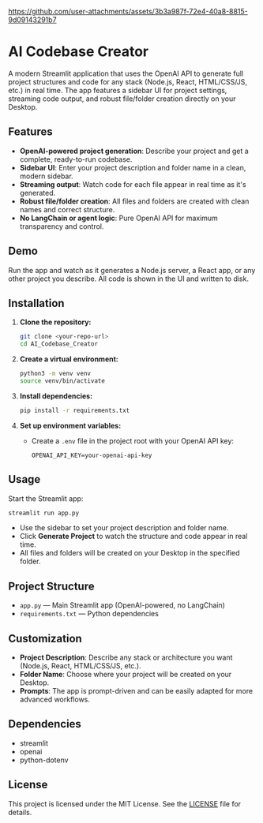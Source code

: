  https://github.com/user-attachments/assets/3b3a987f-72e4-40a8-8815-9d09143291b7

# AI Codebase Creator

A modern Streamlit application that uses the OpenAI API to generate full project structures and code for any stack (Node.js, React, HTML/CSS/JS, etc.) in real time. The app features a sidebar UI for project settings, streaming code output, and robust file/folder creation directly on your Desktop.

## Features
- **OpenAI-powered project generation**: Describe your project and get a complete, ready-to-run codebase.
- **Sidebar UI**: Enter your project description and folder name in a clean, modern sidebar.
- **Streaming output**: Watch code for each file appear in real time as it's generated.
- **Robust file/folder creation**: All files and folders are created with clean names and correct structure.
- **No LangChain or agent logic**: Pure OpenAI API for maximum transparency and control.

## Demo
Run the app and watch as it generates a Node.js server, a React app, or any other project you describe. All code is shown in the UI and written to disk.

## Installation

1. **Clone the repository:**
   ```bash
   git clone <your-repo-url>
   cd AI_Codebase_Creator
   ```

2. **Create a virtual environment:**
   ```bash
   python3 -m venv venv
   source venv/bin/activate
   ```

3. **Install dependencies:**
   ```bash
   pip install -r requirements.txt
   ```

4. **Set up environment variables:**
   - Create a `.env` file in the project root with your OpenAI API key:
     ```env
     OPENAI_API_KEY=your-openai-api-key
     ```

## Usage

Start the Streamlit app:
```bash
streamlit run app.py
```

- Use the sidebar to set your project description and folder name.
- Click **Generate Project** to watch the structure and code appear in real time.
- All files and folders will be created on your Desktop in the specified folder.

## Project Structure
- `app.py` — Main Streamlit app (OpenAI-powered, no LangChain)
- `requirements.txt` — Python dependencies

## Customization
- **Project Description**: Describe any stack or architecture you want (Node.js, React, HTML/CSS/JS, etc.).
- **Folder Name**: Choose where your project will be created on your Desktop.
- **Prompts**: The app is prompt-driven and can be easily adapted for more advanced workflows.

## Dependencies
- streamlit
- openai
- python-dotenv

## License

This project is licensed under the MIT License. See the [LICENSE](LICENSE) file for details.
